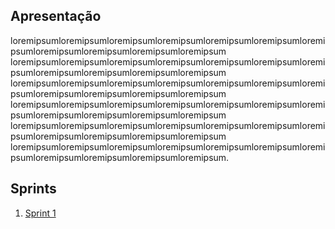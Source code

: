 ## Apresentação

loremipsumloremipsumloremipsumloremipsumloremipsumloremipsumloremipsumloremipsumloremipsumloremipsumloremipsum
loremipsumloremipsumloremipsumloremipsumloremipsumloremipsumloremipsumloremipsumloremipsumloremipsumloremipsum
loremipsumloremipsumloremipsumloremipsumloremipsumloremipsumloremipsumloremipsumloremipsumloremipsumloremipsum
loremipsumloremipsumloremipsumloremipsumloremipsumloremipsumloremipsumloremipsumloremipsumloremipsumloremipsum
loremipsumloremipsumloremipsumloremipsumloremipsumloremipsumloremipsumloremipsumloremipsumloremipsumloremipsum
loremipsumloremipsumloremipsumloremipsumloremipsumloremipsumloremipsumloremipsumloremipsumloremipsumloremipsum.

## Sprints 

1. [Sprint 1](/Sprint%201/README.md)





